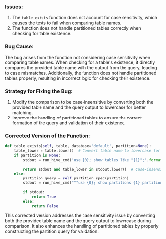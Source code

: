 ### Issues:
1. The `table_exists` function does not account for case sensitivity, which causes the tests to fail when comparing table names.
2. The function does not handle partitioned tables correctly when checking for table existence.

### Bug Cause:
The bug arises from the function not considering case sensitivity when comparing table names. When checking for a table's existence, it directly compares the provided table name with the output from the query, leading to case mismatches. Additionally, the function does not handle partitioned tables properly, resulting in incorrect logic for checking their existence.

### Strategy for Fixing the Bug:
1. Modify the comparison to be case-insensitive by converting both the provided table name and the query output to lowercase for better matching.
2. Improve the handling of partitioned tables to ensure the correct formation of the query and validation of their existence.

### Corrected Version of the Function:
```python
def table_exists(self, table, database='default', partition=None):
    table_lower = table.lower()  # Convert table name to lowercase for case-insensitive comparison
    if partition is None:
        stdout = run_hive_cmd('use {0}; show tables like "{1}";'.format(database, table_lower))
    
        return stdout and table_lower in stdout.lower()  # Case-insensitive check for table existence
    else:
        partition_query = self.partition_spec(partition)
        stdout = run_hive_cmd("""use {0}; show partitions {1} partition ({2})""".format(database, table_lower, partition_query))
    
        if stdout:
            return True
        else:
            return False
```

This corrected version addresses the case sensitivity issue by converting both the provided table name and the query output to lowercase during comparison. It also enhances the handling of partitioned tables by properly constructing the partition query for validation.